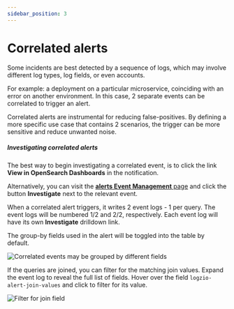 ```yaml
---
sidebar_position: 3
---
```


# Correlated alerts


Some incidents are best detected by a sequence of logs, which may involve different log types, log fields, or even accounts.

For example: a deployment on a particular microservice, coinciding with an error on another environment. In this case, 2 separate events can be correlated to trigger an alert.

Correlated alerts are instrumental for reducing false-positives. By defining a more specific use case that contains 2 scenarios, the trigger can be more sensitive and reduce unwanted noise.


##### Investigating correlated alerts

The best way to begin investigating a correlated event, is to click the link **View in OpenSearch Dashboards** in the notification.

Alternatively, you can visit the [**alerts Event Management** page](https://app.logz.io/#/dashboard/event-management) and click the button **Investigate** next to the relevant event.

When a correlated alert triggers, it writes 2 event logs - 1 per query. The event logs will be numbered 1/2 and 2/2, respectively. Each event log will have its own **Investigate** drilldown link.

The group-by fields used in the alert will be toggled into the table by default.

![Correlated events may be grouped by different fields](https://dytvr9ot2sszz.cloudfront.net/logz-docs/correlated-alerts/add-another-query.png)

If the queries are joined, you can filter for the matching join values. Expand the event log to reveal the full list of fields. Hover over the field `logzio-alert-join-values` and click **<i class="fas fa-search-plus"></i>** to filter for its value.


![Filter for join field](https://dytvr9ot2sszz.cloudfront.net/logz-docs/correlated-alerts/filter-for-join-field.png)

